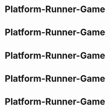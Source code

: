 # Platform-Runner-Game
# Platform-Runner-Game
# Platform-Runner-Game
# Platform-Runner-Game
# Platform-Runner-Game
